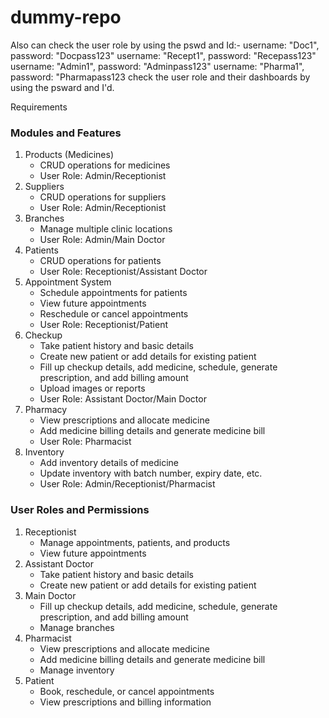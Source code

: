 # dummy-repo
Also can check the user role by using the pswd and Id:- 
username: "Doc1", 
   password: "Docpass123" 
username: "Recept1", 
   password: "Recepass123"
username: "Admin1", 
   password: "Adminpass123"
username: "Pharma1", 
   password: "Pharmapass123
check the user role and their dashboards by using the psward and I'd.

Requirements

### Modules and Features
1. Products (Medicines)
    - CRUD operations for medicines
    - User Role: Admin/Receptionist
2. Suppliers
    - CRUD operations for suppliers
    - User Role: Admin/Receptionist
3. Branches
    - Manage multiple clinic locations
    - User Role: Admin/Main Doctor
4. Patients
    - CRUD operations for patients
    - User Role: Receptionist/Assistant Doctor
5. Appointment System
    - Schedule appointments for patients
    - View future appointments
    - Reschedule or cancel appointments
    - User Role: Receptionist/Patient
6. Checkup
    - Take patient history and basic details
    - Create new patient or add details for existing patient
    - Fill up checkup details, add medicine, schedule, generate prescription, and add billing amount
    - Upload images or reports
    - User Role: Assistant Doctor/Main Doctor
7. Pharmacy
    - View prescriptions and allocate medicine
    - Add medicine billing details and generate medicine bill
    - User Role: Pharmacist
8. Inventory
    - Add inventory details of medicine
    - Update inventory with batch number, expiry date, etc.
    - User Role: Admin/Receptionist/Pharmacist

### User Roles and Permissions
1. Receptionist
    - Manage appointments, patients, and products
    - View future appointments
2. Assistant Doctor
    - Take patient history and basic details
    - Create new patient or add details for existing patient
3. Main Doctor
    - Fill up checkup details, add medicine, schedule, generate prescription, and add billing amount
    - Manage branches
4. Pharmacist
    - View prescriptions and allocate medicine
    - Add medicine billing details and generate medicine bill
    - Manage inventory
5. Patient
    - Book, reschedule, or cancel appointments
    - View prescriptions and billing information


